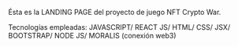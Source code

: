 Ésta es la LANDING PAGE del proyecto de juego NFT Crypto War.

Tecnologías empleadas:
JAVASCRIPT/ 
REACT JS/
HTML/
CSS/
JSX/
BOOTSTRAP/
NODE JS/
MORALIS (conexión web3)
